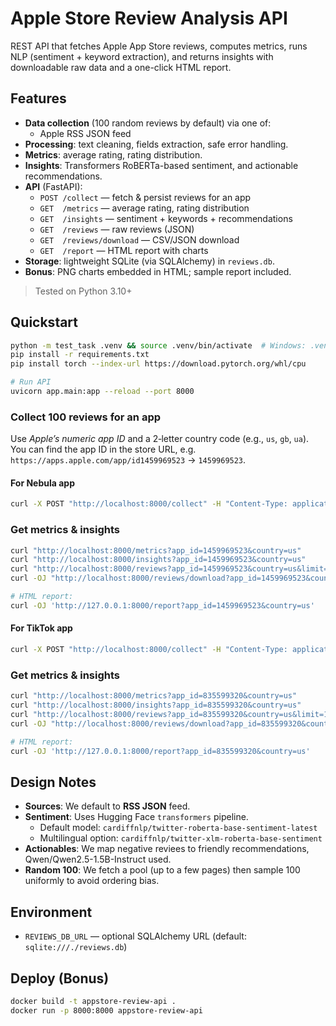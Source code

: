 # Apple Store Review Analysis API

REST API that fetches Apple App Store reviews, computes metrics, runs NLP (sentiment + keyword extraction), and returns insights with downloadable raw data and a one-click HTML report.

## Features

- **Data collection** (100 random reviews by default) via one of:
  - Apple RSS JSON feed
- **Processing**: text cleaning, fields extraction, safe error handling.
- **Metrics**: average rating, rating distribution.
- **Insights**: Transformers RoBERTa-based sentiment, and actionable recommendations.
- **API** (FastAPI):
  - `POST /collect` — fetch & persist reviews for an app
  - `GET  /metrics` — average rating, rating distribution
  - `GET  /insights` — sentiment + keywords + recommendations
  - `GET  /reviews` — raw reviews (JSON)
  - `GET  /reviews/download` — CSV/JSON download
  - `GET  /report` — HTML report with charts
- **Storage**: lightweight SQLite (via SQLAlchemy) in `reviews.db`.
- **Bonus**: PNG charts embedded in HTML; sample report included.

> Tested on Python 3.10+

## Quickstart

```bash
python -m test_task .venv && source .venv/bin/activate  # Windows: .venv\Scripts\activate
pip install -r requirements.txt
pip install torch --index-url https://download.pytorch.org/whl/cpu

# Run API
uvicorn app.main:app --reload --port 8000
```

### Collect 100 reviews for an app

Use *Apple’s numeric app ID* and a 2‑letter country code (e.g., `us`, `gb`, `ua`). You can find the app ID in the store URL, e.g. `https://apps.apple.com/app/id1459969523` → `1459969523`.

#### For Nebula app

```bash
curl -X POST "http://localhost:8000/collect" -H "Content-Type: application/json"   -d '{"app_id": "1459969523", "country": "us", "how_many": 100, "source": "auto"}'
```

### Get metrics & insights
```bash
curl "http://localhost:8000/metrics?app_id=1459969523&country=us"
curl "http://localhost:8000/insights?app_id=1459969523&country=us"
curl "http://localhost:8000/reviews?app_id=1459969523&country=us&limit=10000"
curl -OJ "http://localhost:8000/reviews/download?app_id=1459969523&country=us&format=csv"

# HTML report:
curl -OJ 'http://127.0.0.1:8000/report?app_id=1459969523&country=us'

```

#### For TikTok app
```bash
curl -X POST "http://localhost:8000/collect" -H "Content-Type: application/json"   -d '{"app_id": "835599320", "country": "us", "how_many": 100, "source": "auto"}'
```

### Get metrics & insights

```bash
curl "http://localhost:8000/metrics?app_id=835599320&country=us"
curl "http://localhost:8000/insights?app_id=835599320&country=us"
curl "http://localhost:8000/reviews?app_id=835599320&country=us&limit=10000"
curl -OJ "http://localhost:8000/reviews/download?app_id=835599320&country=us&format=csv"

# HTML report:
curl -OJ 'http://127.0.0.1:8000/report?app_id=835599320&country=us'

```



## Design Notes

- **Sources**: We default to **RSS JSON** feed. 
- **Sentiment**: Uses Hugging Face `transformers` pipeline.
  - Default model: `cardiffnlp/twitter-roberta-base-sentiment-latest`
  - Multilingual option: `cardiffnlp/twitter-xlm-roberta-base-sentiment`
- **Actionables**: We map negative reviees to friendly recommendations, Qwen/Qwen2.5-1.5B-Instruct used.
- **Random 100**: We fetch a pool (up to a few pages) then sample 100 uniformly to avoid ordering bias.

## Environment

- `REVIEWS_DB_URL` — optional SQLAlchemy URL (default: `sqlite:///./reviews.db`)

## Deploy (Bonus)


```bash
docker build -t appstore-review-api .
docker run -p 8000:8000 appstore-review-api
```

